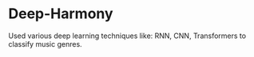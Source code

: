 # Deep-Harmony
Used various deep learning techniques like: RNN, CNN, Transformers to classify music genres.
